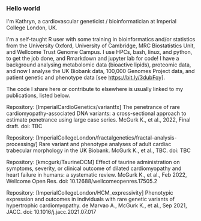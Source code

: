 ### Hello world

I'm Kathryn, a cardiovascular geneticist / bioinformatician at Imperial College London, UK. 

I'm a self-taught R user with some training in bioinformatics and/or statistics from the University Oxford, University of Cambridge, MRC Biostatistics Unit, and Wellcome Trust Genome Campus. I use HPCs, bash, linux, and python, to get the job done, and Rmarkdown and jupyter lab for code! I have a background analysing metabolomic data (bioactive lipids), proteomic data, and now I analyse the UK Biobank data, 100,000 Genomes Project data, and patient genetic and phenotype data [see https://bit.ly/3dubFqy]. 

The code I share here or contribute to elsewhere is usually linked to my publications, listed below.

Repository: [ImperialCardioGenetics/variantfx] The penetrance of rare cardiomyopathy-associated DNA variants: a cross-sectional approach to estimate penetrance using large case series.
McGurk K., et al., 2022, Final draft.
doi: TBC

Repository: [ImperialCollegeLondon/fractalgenetics/fractal-analysis-processing/] Rare variant and phenotype analyses of adult cardiac trabecular morphology in the UK Biobank.
McGurk K., et al., TBC.
doi: TBC

Repository: [kmcgurk/TaurineDCM]
Effect of taurine administration on symptoms, severity, or clinical outcome of dilated cardiomyopathy and heart failure in humans: a systematic review.
McGurk K., et al., Feb 2022, Wellcome Open Res.
doi: 10.12688/wellcomeopenres.17505.2

Repository: [ImperialCollegeLondon/HCM_expressivity]
Phenotypic expression and outcomes in individuals with rare genetic variants of hypertrophic cardiomyopathy.
de Marvao A., McGurk K., et al., Sep 2021, JACC.
doi: 10.1016/j.jacc.2021.07.017
